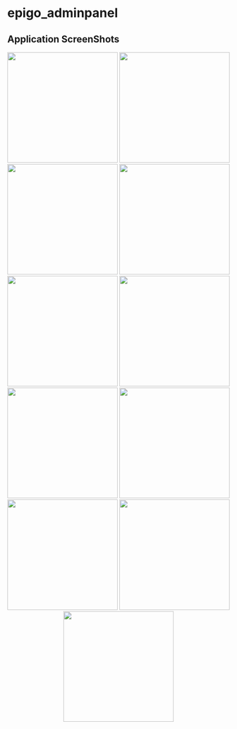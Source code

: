 # epigo_adminpanel

## Application ScreenShots

<div align="center">
  <img src="https://github.com/NourElHoudaAmmari/EpiGo_AdminPanel/assets/113768152/79f60101-b78f-4b40-94e9-9d3040c3534e" width="250" />
  <img src="https://github.com/NourElHoudaAmmari/EpiGo_AdminPanel/assets/113768152/dc565190-7afc-43cc-8a8f-3e88c526a31c" width="250" />
</div>

<div align="center">
  <img src="https://github.com/NourElHoudaAmmari/EpiGo_AdminPanel/assets/113768152/b667bc05-70c5-4935-9ca5-c682bc0bfa22" width="250" />
  <img src="https://github.com/NourElHoudaAmmari/EpiGo_AdminPanel/assets/113768152/4bfa14c1-a513-4054-b63e-bc67e53946c5" width="250" />
</div>

<div align="center">
  <img src="https://github.com/NourElHoudaAmmari/EpiGo_AdminPanel/assets/113768152/13e4df5b-4d1f-41a6-9924-eb253658795d" width="250" />
  <img src="https://github.com/NourElHoudaAmmari/EpiGo_AdminPanel/assets/113768152/5906d908-a13f-4918-9439-7cf17c2b6823" width="250" />
</div>

<div align="center">
  <img src="https://github.com/NourElHoudaAmmari/EpiGo_AdminPanel/assets/113768152/90aa483c-484a-4842-802f-dae6c94057b5" width="250" />
  <img src="https://github.com/NourElHoudaAmmari/EpiGo_AdminPanel/assets/113768152/59254c57-8c67-45d0-b96f-79f051c60f66" width="250" />
</div>

<div align="center">
  <img src="https://github.com/NourElHoudaAmmari/EpiGo_AdminPanel/assets/113768152/d951beb9-2439-47cb-ba1d-ae0659acc80f" width="250" />
  <img src="https://github.com/NourElHoudaAmmari/EpiGo_AdminPanel/assets/113768152/2d3a865a-823a-4386-bc55-4ccc222571dc" width="250" />
</div>

<div align="center">
  <img src="https://github.com/NourElHoudaAmmari/EpiGo_AdminPanel/assets/113768152/92950640-73c1-444a-9c7a-266d0c1e0ed5" width="250" />
</div>
